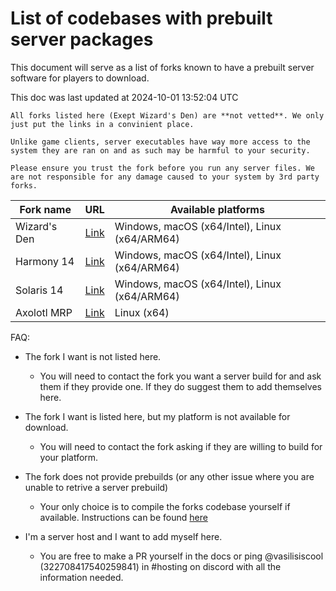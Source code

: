 # List of codebases with prebuilt server packages

This document will serve as a list of forks known to have a prebuilt server software for players to download.

This doc was last updated at 2024-10-01 13:52:04 UTC

```admonish danger
All forks listed here (Exept Wizard's Den) are **not vetted**. We only just put the links in a convinient place.

Unlike game clients, server executables have way more access to the system they are ran on and as such may be harmful to your security.

Please ensure you trust the fork before you run any server files. We are not responsible for any damage caused to your system by 3rd party forks.
```

| Fork name | URL | Available platforms |
|---|---|---|
| Wizard's Den | [Link](https://wizards.cdn.spacestation14.com/fork/wizards) | Windows, macOS (x64/Intel), Linux (x64/ARM64) |
| Harmony 14 | [Link](http://cdn.harmony14.com/fork/harmony/) | Windows, macOS (x64/Intel), Linux (x64/ARM64) |
| Solaris 14 | [Link](https://ss14-cdn.mw-gc.com/fork/MWGSolaris14) | Windows, macOS (x64/Intel), Linux (x64/ARM64) |
| Axolotl MRP | [Link](https://axolotl.yuniiworks.de/cdn/fork/axolotl/) | Linux (x64) |

FAQ:

- The fork I want is not listed here.
	- You will need to contact the fork you want a server build for and ask them if they provide one. If they do suggest them to add themselves here.
	
- The fork I want is listed here, but my platform is not available for download.
	- You will need to contact the fork asking if they are willing to build for your platform.
	
- The fork does not provide prebuilds (or any other issue where you are unable to retrive a server prebuild)
	- Your only choice is to compile the forks codebase yourself if available. Instructions can be found [here](../general-development/setup/server-hosting-tutorial.md#level-2-server-with-custom-code)

- I'm a server host and I want to add myself here.
	- You are free to make a PR yourself in the docs or ping @vasilisiscool (322708417540259841) in #hosting on discord with all the information needed.

<!-- 
Rules for listing:
1. Must have a decent playerbase on the hub and been on for at least a week.
2. Must be a simple link to the download source, no discord invites or anything like that.
3. Must have at least one server platform.
4. No protected forks (Require a password for access to server builds)
5. 18+/ERP forks must be expliticly stated in the fork name.
6. Dehubbed servers or any servers breaking these rules will be removed.

Template
| SERVER NAME | [Link](SERVER_LINK) | Windows, macOS (x64/Intel), Linux (x64/ARM64) | 
-->
